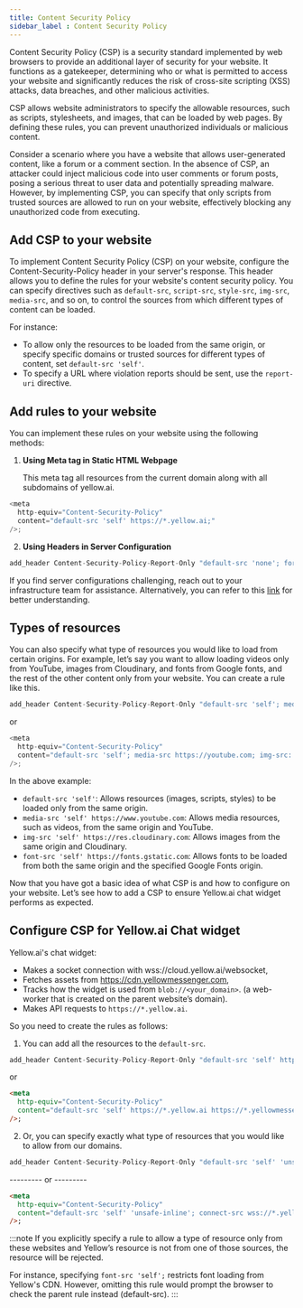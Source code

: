 ```yaml
---
title: Content Security Policy 
sidebar_label : Content Security Policy
---
```


Content Security Policy (CSP) is a security standard implemented by web browsers to provide an additional layer of security for your website. It functions as a gatekeeper, determining who or what is permitted to access your website and significantly reduces the risk of cross-site scripting (XSS) attacks, data breaches, and other malicious activities.

CSP allows website administrators to specify the allowable resources, such as scripts, stylesheets, and images, that can be loaded by web pages. By defining these rules, you can prevent unauthorized individuals or malicious content.

Consider a scenario where you have a website that allows user-generated content, like a forum or a comment section. In the absence of CSP, an attacker could inject malicious code into user comments or forum posts, posing a serious threat to user data and potentially spreading malware. However, by implementing CSP, you can specify that only scripts from trusted sources are allowed to run on your website, effectively blocking any unauthorized code from executing.

## Add CSP to your website

To implement Content Security Policy (CSP) on your website, configure the Content-Security-Policy header in your server's response. This header allows you to define the rules for your website's content security policy. You can specify directives such as `default-src`, `script-src`, `style-src`, `img-src`, `media-src`, and so on, to control the sources from which different types of content can be loaded.

For instance:
*  To allow only the resources to be loaded from the same origin, or specify specific domains or trusted sources for different types of content, set `default-src 'self'`.
* To specify a URL where violation reports should be sent, use the `report-uri` directive.


## Add rules to your website

You can implement these rules on your website using the following methods:

1. **Using Meta tag in Static HTML Webpage**

   This meta tag all resources from the current domain along with all subdomains of yellow.ai.

```javascript
<meta
  http-equiv="Content-Security-Policy"
  content="default-src 'self' https://*.yellow.ai;"
/>;
```

2. **Using Headers in Server Configuration** 

```javascript
add_header Content-Security-Policy-Report-Only "default-src 'none'; form-action 'none'; frame-ancestors 'none';"
```

If you find server configurations challenging, reach out to your infrastructure team for assistance. Alternatively, you can refer to this [link](https://mattferderer.com/how-to-add-a-header) for better understanding.

## Types of resources

You can also specify what type of resources you would like to load from certain origins. For example, let’s say you want to allow loading videos only from YouTube, images from Cloudinary, and fonts from Google fonts, and the rest of the other content only from your website. You can create a rule like this.

```javascript
add_header Content-Security-Policy-Report-Only "default-src 'self'; media-src https://youtube.com; img-src: https://*.cloudinary.com; font-src https://*.google.com;"
```
or 

```javascript
<meta
  http-equiv="Content-Security-Policy"
  content="default-src 'self'; media-src https://youtube.com; img-src: https://*.cloudinary.com; font-src https://*.google.com;"
/>;
```

In the above example:

* `default-src 'self'`: Allows resources (images, scripts, styles) to be loaded only from the same origin.
* `media-src 'self' https://www.youtube.com`: Allows media resources, such as videos, from the same origin and YouTube.
* `img-src 'self' https://res.cloudinary.com`: Allows images from the same origin and Cloudinary.
* `font-src 'self' https://fonts.gstatic.com`: Allows fonts to be loaded from both the same origin and the specified Google Fonts origin.

Now that you have got a basic idea of what CSP is and how to configure on your website. Let’s see how to add a CSP to ensure Yellow.ai chat widget performs as expected.

## Configure CSP for Yellow.ai Chat widget

Yellow.ai's chat widget: 

- Makes a socket connection with wss://cloud.yellow.ai/websocket,
- Fetches assets from https://cdn.yellowmessenger.com,
- Tracks how the widget is used from `blob://<your_domain>`. (a web-worker that is created on the parent website’s domain).
- Makes API requests to `https://*.yellow.ai`.

So you need to create the rules as follows:

1. You can add all the resources to the `default-src`.

```javascript
add_header Content-Security-Policy-Report-Only "default-src 'self' https://*.yellow.ai https://*.yellowmessenger.com wss://*.yellow.ai blob://*.your_website.com;"
```

or

```html
<meta
  http-equiv="Content-Security-Policy"
  content="default-src 'self' https://*.yellow.ai https://*.yellowmessenger.com wss://*.yellow.ai;"
/>;
```

2. Or, you can specify exactly what type of resources that you would like to allow from our domains.

```javascript
add_header Content-Security-Policy-Report-Only "default-src 'self' 'unsafe-inline'; connect-src wss://*.yellow.ai https://*.yellow.ai; script-src https://*.yellowmessenger.com; style-src https://*.yellowmessenger.com; worker-src blob://*.your_website.com;"
```
--------- or ---------

```html
<meta
  http-equiv="Content-Security-Policy"
  content="default-src 'self' 'unsafe-inline'; connect-src wss://*.yellow.ai https://*.yellow.ai; script-src https://*.yellowmessenger.com; style-src https://*.yellowmessenger.com; worker-src blob://*.your_website.com;"
/>;
```


:::note
If you explicitly specify a rule to allow a type of resource only from these websites and Yellow’s resource is not from one of those sources, the resource will be rejected.

For instance, specifying `font-src 'self';` restricts font loading from Yellow's CDN.  However, omitting this rule would prompt the browser to check the parent rule instead (default-src).
:::
